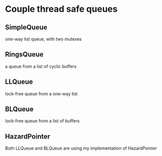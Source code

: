# Couple thread safe queues

## SimpleQueue
one-way list queue, with two mutexes

## RingsQueue
a queue from a list of cyclic buffers

## LLQueue
lock-free queue from a one-way list

## BLQueue
lock-free queue from a list of buffers

## HazardPointer
Both LLQueue and BLQueue are using my implementation of HazardPointer 
